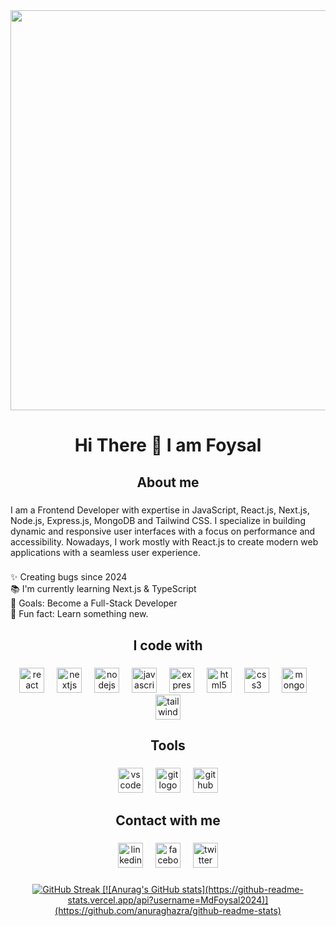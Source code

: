 
<div align="center">
  <img height="640" src="https://i.ibb.co.com/Rrpx6Nw/Github-Cover-photo.jpg"  />
</div>

###

<h1 align="center">Hi There 👋 I am Foysal</h1>

###

<h2 align="center">About me</h2>

###

<p align="left">I am a Frontend Developer with expertise in JavaScript, React.js, Next.js, Node.js, Express.js, MongoDB and Tailwind CSS. I specialize in building dynamic and responsive user interfaces with a focus on performance and accessibility. Nowadays, I work mostly with React.js to create modern web applications with a seamless user experience.</p>

###

<p align="left">✨ Creating bugs since 2024<br>📚 I'm currently learning Next.js & TypeScript<br>🎯 Goals: Become a Full-Stack Developer<br>🎲 Fun fact: Learn something new.</p>

###

<h2 align="center">I code with</h2>

###

<div align="center">
  <img src="https://cdn.jsdelivr.net/gh/devicons/devicon/icons/react/react-original.svg" height="40" alt="react logo"  />
  <img width="12" />
  <img src="https://cdn.jsdelivr.net/gh/devicons/devicon/icons/nextjs/nextjs-original.svg" height="40" alt="nextjs logo"  />
  <img width="12" />
  <img src="https://cdn.jsdelivr.net/gh/devicons/devicon/icons/nodejs/nodejs-original.svg" height="40" alt="nodejs logo"  />
  <img width="12" />
  <img src="https://cdn.jsdelivr.net/gh/devicons/devicon/icons/javascript/javascript-original.svg" height="40" alt="javascript logo"  />
  <img width="12" />
  <img src="https://cdn.jsdelivr.net/gh/devicons/devicon/icons/express/express-original.svg" height="40" alt="express logo"  />
  <img width="12" />
  <img src="https://cdn.jsdelivr.net/gh/devicons/devicon/icons/html5/html5-original.svg" height="40" alt="html5 logo"  />
  <img width="12" />
  <img src="https://cdn.jsdelivr.net/gh/devicons/devicon/icons/css3/css3-original.svg" height="40" alt="css3 logo"  />
  <img width="12" />
  <img src="https://cdn.jsdelivr.net/gh/devicons/devicon/icons/mongodb/mongodb-original.svg" height="40" alt="mongodb logo"  />
  <img width="12" />
  <img src="https://cdn.simpleicons.org/tailwindcss/06B6D4" height="40" alt="tailwindcss logo"  />
</div>

###

<h2 align="center">Tools</h2>

###

<div align="center">
  <img src="https://cdn.jsdelivr.net/gh/devicons/devicon/icons/vscode/vscode-original.svg" height="40" alt="vscode logo"  />
  <img width="12" />
  <img src="https://cdn.jsdelivr.net/gh/devicons/devicon/icons/git/git-original.svg" height="40" alt="git logo"  />
  <img width="12" />
  <img src="https://cdn.jsdelivr.net/gh/devicons/devicon/icons/github/github-original.svg" height="40" alt="github logo"  />
</div>

###

<h2 align="center">Contact with me</h2>

###

<div align="center">
  <img src="https://skillicons.dev/icons?i=linkedin" height="40" alt="linkedin logo"  />
  <img width="12" />
  <img src="https://cdn.simpleicons.org/facebook/1877F2" height="40" alt="facebook logo"  />
  <img width="12" />
  <img src="https://skillicons.dev/icons?i=twitter" height="40" alt="twitter logo"  />
</div>

###
<div align="center">
<a href="https://git.io/streak-stats">
    <img src="https://nirzak-streak-stats.vercel.app?user=MdFoysal2024&theme=highcontrast" alt="GitHub Streak" />
  [![Anurag's GitHub stats](https://github-readme-stats.vercel.app/api?username=MdFoysal2024)](https://github.com/anuraghazra/github-readme-stats)

</a>
</div>

